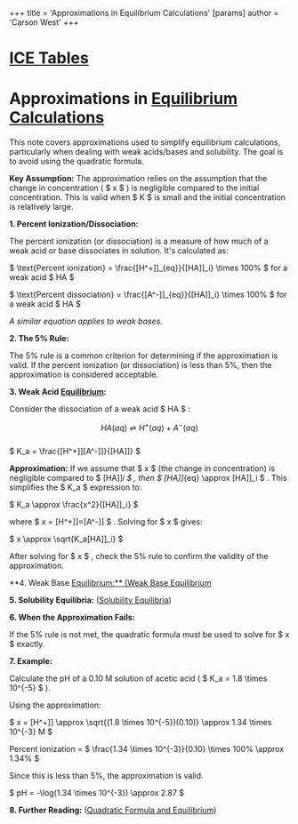 +++
 title = 'Approximations in Equilibrium Calculations'
[params]
	author = 'Carson West'
+++
# [ICE Tables](./../ice-tables/)
# Approximations in [Equilibrium Calculations](./../equilibrium-calculations/)

This note covers approximations used to simplify equilibrium calculations, particularly when dealing with weak acids/bases and solubility.  The goal is to avoid using the quadratic formula.

**Key Assumption:**  The approximation relies on the assumption that the change in concentration ( $ x $ ) is negligible compared to the initial concentration.  This is valid when  $ K $  is small and the initial concentration is relatively large.

**1.  Percent Ionization/Dissociation:**

The percent ionization (or dissociation) is a measure of how much of a weak acid or base dissociates in solution.  It's calculated as:

 $  \text{Percent ionization} = \frac{[H^+]]_{eq}}{[HA]]_i} \times 100\%  $   for a weak acid  $ HA $ 

 $  \text{Percent dissociation} = \frac{[A^-]]_{eq}}{[HA]]_i} \times 100\%  $   for a weak acid  $ HA $ 

*A similar equation applies to weak bases.*

**2. The 5% Rule:**

The 5% rule is a common criterion for determining if the approximation is valid.  If the percent ionization (or dissociation) is less than 5%, then the approximation is considered acceptable.

**3.  Weak Acid [Equilibrium](./../equilibrium/):**

Consider the dissociation of a weak acid  $ HA $ :

 $$  HA(aq) \rightleftharpoons H^+(aq) + A^-(aq)  $$  
 $ K_a = \frac{[H^+]][A^-]]}{[HA]]} $ 

**Approximation:** If we assume that  $ x $  (the change in concentration) is negligible compared to  $ [HA]]_i $ , then  $ [HA]]_{eq} \approx [HA]]_i $ .  This simplifies the  $ K_a $  expression to:

 $ K_a \approx \frac{x^2}{[HA]]_i} $ 

where  $ x = [H^+]]=[A^-]] $ .  Solving for  $ x $  gives:

 $ x \approx \sqrt{K_a[HA]]_i} $ 

After solving for  $ x $ , check the 5% rule to confirm the validity of the approximation.

**4. Weak Base [Equilibrium:**  (Weak Base Equilibrium](./../equilibrium:**--(weak-base-equilibrium/))

**5.  Solubility Equilibria:** ([Solubility Equilibria](./../solubility-equilibria/))

**6.  When the Approximation Fails:**

If the 5% rule is not met, the quadratic formula must be used to solve for  $ x $  exactly.

**7. Example:**

Calculate the pH of a 0.10 M solution of acetic acid ( $ K_a = 1.8 \times 10^{-5} $ ).

Using the approximation:

 $ x = [H^+]] \approx \sqrt{(1.8 \times 10^{-5})(0.10)} \approx 1.34 \times 10^{-3} M $ 

Percent ionization =  $ \frac{1.34 \times 10^{-3}}{0.10} \times 100\% \approx 1.34\% $ 

Since this is less than 5%, the approximation is valid.

 $ pH = -\log(1.34 \times 10^{-3}) \approx 2.87 $ 

**8.  Further Reading:** ([Quadratic Formula and Equilibrium](./../quadratic-formula-and-equilibrium/))



